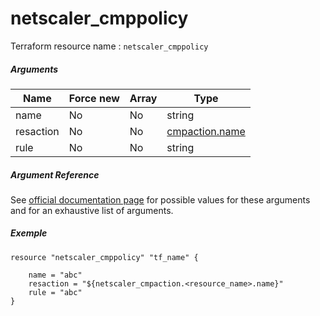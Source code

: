 # netscaler_cmppolicy

Terraform resource name : ```netscaler_cmppolicy```

##### Arguments

| Name | Force new | Array | Type |
|----|----|----|----|
|name|No|No|string|
|resaction|No|No|[cmpaction.name](/doc/resources/cmpaction.md)|
|rule|No|No|string|

##### Argument Reference

See [official documentation page](https://developer-docs.citrix.com/projects/netscaler-nitro-api/en/11.0/configuration/compression/cmppolicy/cmppolicy/) for possible values for these arguments and for an exhaustive list of arguments.

##### Exemple

```
resource "netscaler_cmppolicy" "tf_name" {

    name = "abc"
    resaction = "${netscaler_cmpaction.<resource_name>.name}"
    rule = "abc"
}
```

